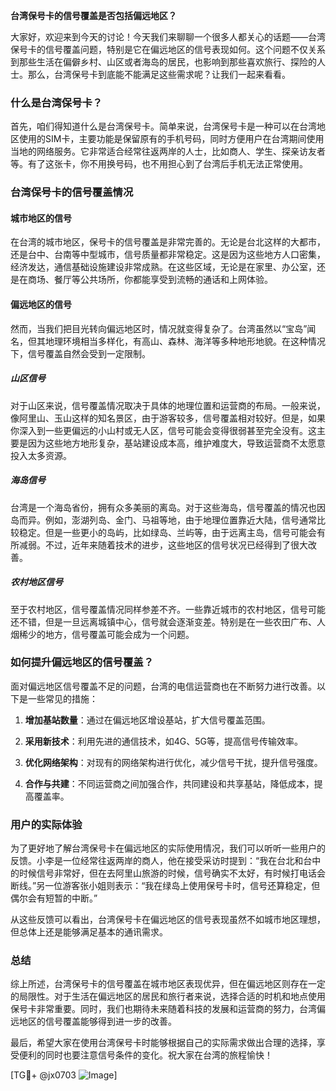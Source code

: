 **台湾保号卡的信号覆盖是否包括偏远地区？**

大家好，欢迎来到今天的讨论！今天我们来聊聊一个很多人都关心的话题——台湾保号卡的信号覆盖问题，特别是它在偏远地区的信号表现如何。这个问题不仅关系到那些生活在偏僻乡村、山区或者海岛的居民，也影响到那些喜欢旅行、探险的人士。那么，台湾保号卡到底能不能满足这些需求呢？让我们一起来看看。

### 什么是台湾保号卡？

首先，咱们得知道什么是台湾保号卡。简单来说，台湾保号卡是一种可以在台湾地区使用的SIM卡，主要功能是保留原有的手机号码，同时方便用户在台湾期间使用当地的网络服务。它非常适合经常往返两岸的人士，比如商人、学生、探亲访友者等。有了这张卡，你不用换号码，也不用担心到了台湾后手机无法正常使用。

### 台湾保号卡的信号覆盖情况

#### 城市地区的信号

在台湾的城市地区，保号卡的信号覆盖是非常完善的。无论是台北这样的大都市，还是台中、台南等中型城市，信号质量都非常稳定。这是因为这些地方人口密集，经济发达，通信基础设施建设非常成熟。在这些区域，无论是在家里、办公室，还是在商场、餐厅等公共场所，你都能享受到流畅的通话和上网体验。

#### 偏远地区的信号

然而，当我们把目光转向偏远地区时，情况就变得复杂了。台湾虽然以“宝岛”闻名，但其地理环境相当多样化，有高山、森林、海洋等多种地形地貌。在这种情况下，信号覆盖自然会受到一定限制。

##### 山区信号

对于山区来说，信号覆盖情况取决于具体的地理位置和运营商的布局。一般来说，像阿里山、玉山这样的知名景区，由于游客较多，信号覆盖相对较好。但是，如果你深入到一些更偏远的小山村或无人区，信号可能会变得很弱甚至完全没有。这主要是因为这些地方地形复杂，基站建设成本高，维护难度大，导致运营商不太愿意投入太多资源。

##### 海岛信号

台湾是一个海岛省份，拥有众多美丽的离岛。对于这些海岛，信号覆盖的情况也因岛而异。例如，澎湖列岛、金门、马祖等地，由于地理位置靠近大陆，信号通常比较稳定。但是一些更小的岛屿，比如绿岛、兰屿等，由于远离主岛，信号可能会有所减弱。不过，近年来随着技术的进步，这些地区的信号状况已经得到了很大改善。

##### 农村地区信号

至于农村地区，信号覆盖情况同样参差不齐。一些靠近城市的农村地区，信号可能还不错，但是一旦远离城镇中心，信号就会逐渐变差。特别是在一些农田广布、人烟稀少的地方，信号覆盖可能会成为一个问题。

### 如何提升偏远地区的信号覆盖？

面对偏远地区信号覆盖不足的问题，台湾的电信运营商也在不断努力进行改善。以下是一些常见的措施：

1. **增加基站数量**：通过在偏远地区增设基站，扩大信号覆盖范围。
   
2. **采用新技术**：利用先进的通信技术，如4G、5G等，提高信号传输效率。
   
3. **优化网络架构**：对现有的网络架构进行优化，减少信号干扰，提升信号强度。

4. **合作与共建**：不同运营商之间加强合作，共同建设和共享基站，降低成本，提高覆盖率。

### 用户的实际体验

为了更好地了解台湾保号卡在偏远地区的实际使用情况，我们可以听听一些用户的反馈。小李是一位经常往返两岸的商人，他在接受采访时提到：“我在台北和台中的时候信号非常好，但在去阿里山旅游的时候，信号确实不太好，有时候打电话会断线。”另一位游客张小姐则表示：“我在绿岛上使用保号卡时，信号还算稳定，但偶尔会有短暂的中断。”

从这些反馈可以看出，台湾保号卡在偏远地区的信号表现虽然不如城市地区理想，但总体上还是能够满足基本的通讯需求。

### 总结

综上所述，台湾保号卡的信号覆盖在城市地区表现优异，但在偏远地区则存在一定的局限性。对于生活在偏远地区的居民和旅行者来说，选择合适的时机和地点使用保号卡非常重要。同时，我们也期待未来随着科技的发展和运营商的努力，台湾偏远地区的信号覆盖能够得到进一步的改善。

最后，希望大家在使用台湾保号卡时能够根据自己的实际需求做出合理的选择，享受便利的同时也要注意信号条件的变化。祝大家在台湾的旅程愉快！

[TG💪+ @jx0703 ![Image](https://github.com/user-attachments/assets/dbca1d08-cadb-493c-b0ec-ad6f7a83f270)]